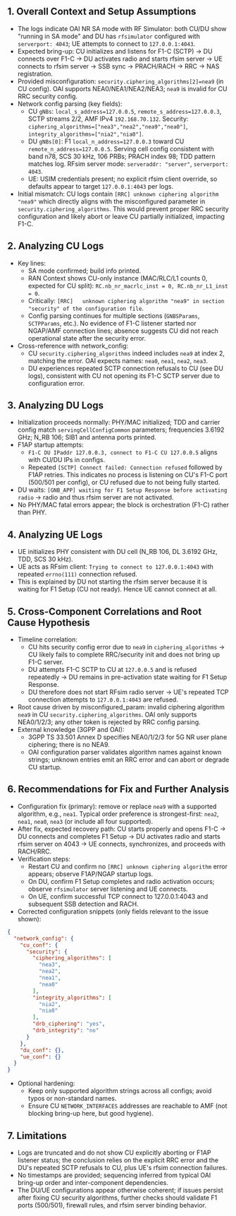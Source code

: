 ## 1. Overall Context and Setup Assumptions
- The logs indicate OAI NR SA mode with RF Simulator: both CU/DU show "running in SA mode" and DU has `rfsimulator` configured with `serverport: 4043`; UE attempts to connect to `127.0.0.1:4043`.
- Expected bring-up: CU initializes and listens for F1-C (SCTP) → DU connects over F1-C → DU activates radio and starts rfsim server → UE connects to rfsim server → SSB sync → PRACH/RACH → RRC → NAS registration.
- Provided misconfiguration: `security.ciphering_algorithms[2]=nea9` (in CU config). OAI supports NEA0/NEA1/NEA2/NEA3; `nea9` is invalid for CU RRC security config.
- Network config parsing (key fields):
  - CU `gNBs`: `local_s_address=127.0.0.5`, `remote_s_address=127.0.0.3`, SCTP streams 2/2, AMF IPv4 `192.168.70.132`. Security: `ciphering_algorithms=["nea3","nea2","nea9","nea0"]`, `integrity_algorithms=["nia2","nia0"]`.
  - DU `gNBs[0]`: F1 `local_n_address=127.0.0.3` toward CU `remote_n_address=127.0.0.5`. Serving cell config consistent with band n78, SCS 30 kHz, 106 PRBs; PRACH index 98; TDD pattern matches log. RFsim server mode: `serveraddr: "server"`, `serverport: 4043`.
  - UE: USIM credentials present; no explicit rfsim client override, so defaults appear to target `127.0.0.1:4043` per logs.
- Initial mismatch: CU logs contain `[RRC] unknown ciphering algorithm "nea9"` which directly aligns with the misconfigured parameter in `security.ciphering_algorithms`. This would prevent proper RRC security configuration and likely abort or leave CU partially initialized, impacting F1-C.

## 2. Analyzing CU Logs
- Key lines:
  - SA mode confirmed; build info printed.
  - RAN Context shows CU-only instance (MAC/RLC/L1 counts 0, expected for CU split): `RC.nb_nr_macrlc_inst = 0, RC.nb_nr_L1_inst = 0`.
  - Critically: `[RRC]   unknown ciphering algorithm "nea9" in section "security" of the configuration file`.
  - Config parsing continues for multiple sections (`GNBSParams`, `SCTPParams`, etc.). No evidence of F1-C listener started nor NGAP/AMF connection lines; absence suggests CU did not reach operational state after the security error.
- Cross-reference with network_config:
  - CU `security.ciphering_algorithms` indeed includes `nea9` at index 2, matching the error. OAI expects names: `nea0`, `nea1`, `nea2`, `nea3`.
  - DU experiences repeated SCTP connection refusals to CU (see DU logs), consistent with CU not opening its F1-C SCTP server due to configuration error.

## 3. Analyzing DU Logs
- Initialization proceeds normally: PHY/MAC initialized; TDD and carrier config match `servingCellConfigCommon` parameters; frequencies 3.6192 GHz; N_RB 106; SIB1 and antenna ports printed.
- F1AP startup attempts:
  - `F1-C DU IPaddr 127.0.0.3, connect to F1-C CU 127.0.0.5` aligns with CU/DU IPs in configs.
  - Repeated `[SCTP] Connect failed: Connection refused` followed by F1AP retries. This indicates no process is listening on CU's F1-C port (500/501 per config), or CU refused due to not being fully started.
- DU waits: `[GNB_APP] waiting for F1 Setup Response before activating radio` → radio and thus rfsim server are not activated.
- No PHY/MAC fatal errors appear; the block is orchestration (F1-C) rather than PHY.

## 4. Analyzing UE Logs
- UE initializes PHY consistent with DU cell (N_RB 106, DL 3.6192 GHz, TDD, SCS 30 kHz).
- UE acts as RFsim client: `Trying to connect to 127.0.0.1:4043` with repeated `errno(111)` connection refused.
- This is explained by DU not starting the rfsim server because it is waiting for F1 Setup (CU not ready). Hence UE cannot connect at all.

## 5. Cross-Component Correlations and Root Cause Hypothesis
- Timeline correlation:
  - CU hits security config error due to `nea9` in `ciphering_algorithms` → CU likely fails to complete RRC/security init and does not bring up F1-C server.
  - DU attempts F1-C SCTP to CU at `127.0.0.5` and is refused repeatedly → DU remains in pre-activation state waiting for F1 Setup Response.
  - DU therefore does not start RFsim radio server → UE's repeated TCP connection attempts to `127.0.0.1:4043` are refused.
- Root cause driven by misconfigured_param: invalid ciphering algorithm `nea9` in CU `security.ciphering_algorithms`. OAI only supports NEA0/1/2/3; any other token is rejected by RRC config parsing.
- External knowledge (3GPP and OAI):
  - 3GPP TS 33.501 Annex D specifies NEA0/1/2/3 for 5G NR user plane ciphering; there is no NEA9.
  - OAI configuration parser validates algorithm names against known strings; unknown entries emit an RRC error and can abort or degrade CU startup.

## 6. Recommendations for Fix and Further Analysis
- Configuration fix (primary): remove or replace `nea9` with a supported algorithm, e.g., `nea1`. Typical order preference is strongest-first: `nea2`, `nea1`, `nea0`, `nea3` (or include all four supported).
- After fix, expected recovery path: CU starts properly and opens F1-C → DU connects and completes F1 Setup → DU activates radio and starts rfsim server on 4043 → UE connects, synchronizes, and proceeds with RACH/RRC.
- Verification steps:
  - Restart CU and confirm no `[RRC] unknown ciphering algorithm` error appears; observe F1AP/NGAP startup logs.
  - On DU, confirm F1 Setup completes and radio activation occurs; observe `rfsimulator` server listening and UE connects.
  - On UE, confirm successful TCP connect to 127.0.0.1:4043 and subsequent SSB detection and RACH.
- Corrected configuration snippets (only fields relevant to the issue shown):

```json
{
  "network_config": {
    "cu_conf": {
      "security": {
        "ciphering_algorithms": [
          "nea3",
          "nea2",
          "nea1",
          "nea0"
        ],
        "integrity_algorithms": [
          "nia2",
          "nia0"
        ],
        "drb_ciphering": "yes",
        "drb_integrity": "no"
      }
    },
    "du_conf": {},
    "ue_conf": {}
  }
}
```

- Optional hardening:
  - Keep only supported algorithm strings across all configs; avoid typos or non-standard names.
  - Ensure CU `NETWORK_INTERFACES` addresses are reachable to AMF (not blocking bring-up here, but good hygiene).

## 7. Limitations
- Logs are truncated and do not show CU explicitly aborting or F1AP listener status; the conclusion relies on the explicit RRC error and the DU's repeated SCTP refusals to CU, plus UE's rfsim connection failures.
- No timestamps are provided; sequencing inferred from typical OAI bring-up order and inter-component dependencies.
- The DU/UE configurations appear otherwise coherent; if issues persist after fixing CU security algorithms, further checks should validate F1 ports (500/501), firewall rules, and rfsim server binding behavior.
